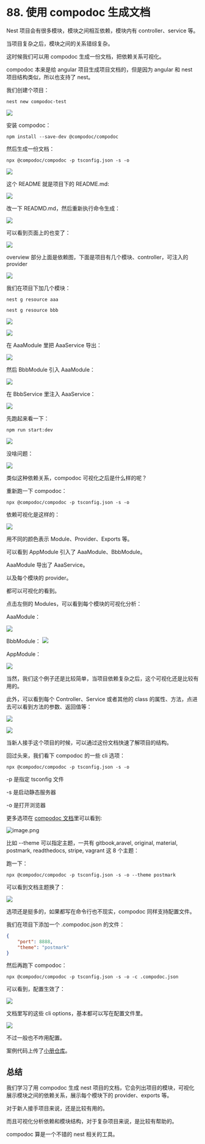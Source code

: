 # 88. 使用 compodoc 生成文档

Nest 项目会有很多模块，模块之间相互依赖，模块内有 controller、service 等。

当项目复杂之后，模块之间的关系错综复杂。

这时候我们可以用 compodoc 生成一份文档，把依赖关系可视化。

compodoc 本来是给 angular 项目生成项目文档的，但是因为 angular 和 nest 项目结构类似，所以也支持了 nest。

我们创建个项目：

```
nest new compodoc-test
```

![](./images/19467e50b62add6ad7918feab69a1236.png )

安装 compodoc：

```
npm install --save-dev @compodoc/compodoc
```
然后生成一份文档：

```
npx @compodoc/compodoc -p tsconfig.json -s -o
```

![](./images/dd06b544c3c47a33fad13495f41d5010.png )

这个 README 就是项目下的 README.md:

![](./images/14eb1c7035b9d1d30e6918749a6d3699.png )

改一下 READMD.md，然后重新执行命令生成：

![](./images/12d7fbb3d1db66d59a68e7cfd2e0c0ef.png )

可以看到页面上的也变了：

![](./images/a2a90a58ef586e0f076b9f37d5927dbd.png )

overview 部分上面是依赖图，下面是项目有几个模块、controller，可注入的 provider

![](./images/72855a8978ad99a0d37df87d1de840cf.png )

我们在项目下加几个模块：

```
nest g resource aaa

nest g resource bbb
```

![](./images/ef1d511a3b4f6b90cc16eecb75d69c1e.png )


![](./images/fbf013d1318373c1243bd1d643e1f6d0.png )

在 AaaModule 里把 AaaService 导出：

![](./images/dbdc228bbed681d8840257d138763f69.png )

然后 BbbModule 引入 AaaModule：

![](./images/d3599947d5da97ce529554e64eaa1147.png )

在 BbbService 里注入 AaaService：
 
![](./images/afd13e60ca16ef3be2f73d8ac4ebb04b.png )

先跑起来看一下：

```
npm run start:dev
```

![](./images/9e5d8ec46c1bfa7633a29f74628783b8.png )

没啥问题：

![](./images/f265616ec774f5bcf2a60423ca190cab.png )

类似这种依赖关系，compodoc 可视化之后是什么样的呢？

重新跑一下 compodoc：
```
npx @compodoc/compodoc -p tsconfig.json -s -o
```
依赖可视化是这样的：

![](./images/db479820fda8b5302d19f0974ab5cf30.png )

用不同的颜色表示 Module、Provider、Exports 等。

可以看到 AppModule 引入了 AaaModule、BbbModule。

AaaModule 导出了 AaaService。

以及每个模块的 provider。

都可以可视化的看到。

点击左侧的 Modules，可以看到每个模块的可视化分析：

AaaModule：

![](./images/f3968a5d20b9077cd3a522ebc1aaddad.png )

BbbModule：
![](./images/bc35a0086479f385df5675fcbbeb8e83.png )

AppModule：

![](./images/f328cbe6f783214c8e49dffb9d9a4466.png )

当然，我们这个例子还是比较简单，当项目依赖复杂之后，这个可视化还是比较有用的。

此外，可以看到每个 Controller、Service 或者其他的 class 的属性、方法，点进去可以看到方法的参数、返回值等：


![](./images/686dc26794b3089d57588b0f49cf5646.png )

![](./images/07b1356f995b2877b77dc5e25c7bde27.png )

当新人接手这个项目的时候，可以通过这份文档快速了解项目的结构。

回过头来，我们看下 compodoc 的一些 cli 选项：

```
npx @compodoc/compodoc -p tsconfig.json -s -o
```

-p 是指定 tsconfig 文件

-s 是启动静态服务器

-o 是打开浏览器

更多选项在 [compodoc 文档](https://compodoc.app/guides/options.html)里可以看到:


![image.png](./images/5c2d12f062b40fa8e8b142cf4e7050d4.png )

比如 --theme 可以指定主题，一共有 gitbook,aravel, original, material, postmark, readthedocs, stripe, vagrant 这 8 个主题：

跑一下：
```
npx @compodoc/compodoc -p tsconfig.json -s -o --theme postmark
```

可以看到文档主题换了：

![](./images/2068ac05834994426396c0c040ee2947.png )

选项还是挺多的，如果都写在命令行也不现实，compodoc 同样支持配置文件。

我们在项目下添加一个 .compodoc.json 的文件：

```json
{
    "port": 8888,
    "theme": "postmark"
}
```

然后再跑下 compodoc：

```
npx @compodoc/compodoc -p tsconfig.json -s -o -c .compodoc.json
```

可以看到，配置生效了：

![](./images/30222e1dd8619b11c3dc068f3de0a76e.png )

文档里写的这些 cli options，基本都可以写在配置文件里。

![](./images/314c66d09fa6a3df48faf357dc87ba75.png )

不过一般也不咋用配置。

案例代码上传了[小册仓库](https://github.com/QuarkGluonPlasma/nestjs-course-code/tree/main/compodoc-test)。

## 总结

我们学习了用 compodoc 生成 nest 项目的文档，它会列出项目的模块，可视化展示模块之间的依赖关系，展示每个模块下的 provider、exports 等。

对于新人接手项目来说，还是比较有用的。

而且可视化分析依赖和模块结构，对于复杂项目来说，是比较有帮助的。

compodoc 算是一个不错的 nest 相关的工具。
